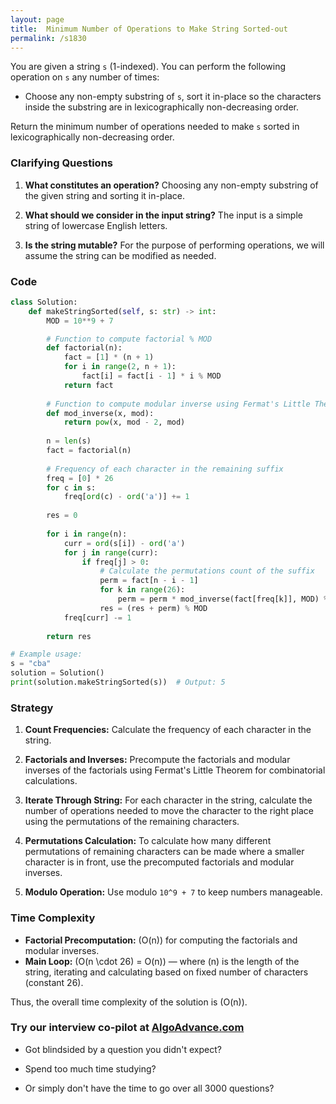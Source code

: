 ```yaml
---
layout: page
title:  Minimum Number of Operations to Make String Sorted-out
permalink: /s1830
---
```


You are given a string `s` (1-indexed). You can perform the following operation on `s` any number of times:

- Choose any non-empty substring of `s`, sort it in-place so the characters inside the substring are in lexicographically non-decreasing order.

Return the minimum number of operations needed to make `s` sorted in lexicographically non-decreasing order.

### Clarifying Questions

1. **What constitutes an operation?**
   Choosing any non-empty substring of the given string and sorting it in-place.
   
2. **What should we consider in the input string?**
   The input is a simple string of lowercase English letters.

3. **Is the string mutable?**
   For the purpose of performing operations, we will assume the string can be modified as needed.

### Code
```python
class Solution:
    def makeStringSorted(self, s: str) -> int:
        MOD = 10**9 + 7

        # Function to compute factorial % MOD
        def factorial(n):
            fact = [1] * (n + 1)
            for i in range(2, n + 1):
                fact[i] = fact[i - 1] * i % MOD
            return fact
        
        # Function to compute modular inverse using Fermat's Little Theorem
        def mod_inverse(x, mod):
            return pow(x, mod - 2, mod)
        
        n = len(s)
        fact = factorial(n)
        
        # Frequency of each character in the remaining suffix
        freq = [0] * 26
        for c in s:
            freq[ord(c) - ord('a')] += 1
        
        res = 0
        
        for i in range(n):
            curr = ord(s[i]) - ord('a')
            for j in range(curr):
                if freq[j] > 0:
                    # Calculate the permutations count of the suffix
                    perm = fact[n - i - 1]
                    for k in range(26):
                        perm = perm * mod_inverse(fact[freq[k]], MOD) % MOD
                    res = (res + perm) % MOD
            freq[curr] -= 1
        
        return res

# Example usage:
s = "cba"
solution = Solution()
print(solution.makeStringSorted(s))  # Output: 5
```

### Strategy

1. **Count Frequencies:** Calculate the frequency of each character in the string.

2. **Factorials and Inverses:** Precompute the factorials and modular inverses of the factorials using Fermat's Little Theorem for combinatorial calculations.

3. **Iterate Through String:** For each character in the string, calculate the number of operations needed to move the character to the right place using the permutations of the remaining characters.

4. **Permutations Calculation:** To calculate how many different permutations of remaining characters can be made where a smaller character is in front, use the precomputed factorials and modular inverses.

5. **Modulo Operation:** Use modulo `10^9 + 7` to keep numbers manageable.

### Time Complexity

- **Factorial Precomputation:** \(O(n)\) for computing the factorials and modular inverses.
- **Main Loop:** \(O(n \cdot 26) = O(n)\) — where \(n\) is the length of the string, iterating and calculating based on fixed number of characters (constant 26).
  
Thus, the overall time complexity of the solution is \(O(n)\).


### Try our interview co-pilot at [AlgoAdvance.com](https://algoAdvance.com)

- Got blindsided by a question you didn't expect?

- Spend too much time studying?

- Or simply don't have the time to go over all 3000 questions?

